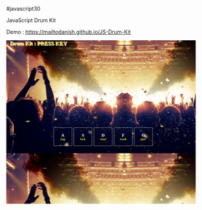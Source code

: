 #javascript30

JavaScript Drum Kit


Demo : <https://mailtodanish.github.io/JS-Drum-Kit>

![alt text](/static/Screenshot.png)
